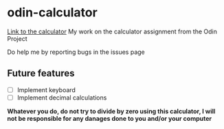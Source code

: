 # odin-calculator
[Link to the calculator](https://jeremywuworldwidesimtan.github.io/odin-calculator/)
My work on the calculator assignment from the Odin Project

Do help me by reporting bugs in the issues page

## Future features
- [ ] Implement keyboard 
- [ ] Implement decimal calculations

**Whatever you do, do not try to divide by zero using this calculator, I will not be responsible for any danages done to you and/or your computer**

